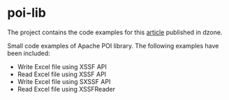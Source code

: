 # poi-lib
The project contains the code examples for this [article](https://dzone.com/articles/introduction-to-apache-poi-library) published in dzone.

Small code examples of Apache POI library. The following examples have been included:
* Write Excel file using XSSF API
* Read Excel file using XSSF API
* Write Excel file using SXSSF API
* Read Excel file using XSSFReader
